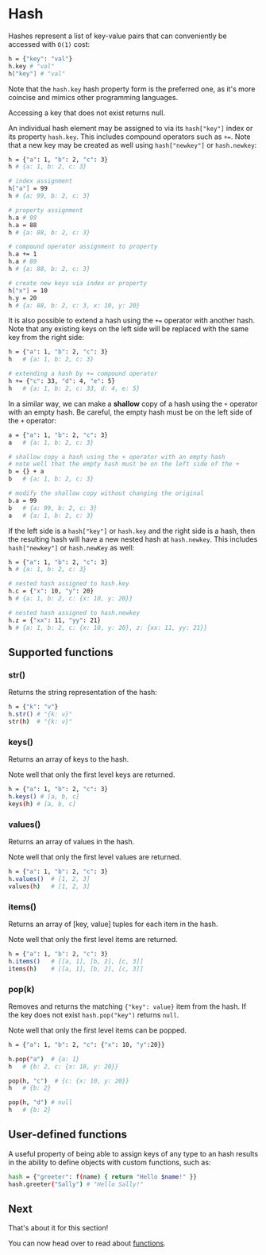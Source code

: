 # Hash

Hashes represent a list of key-value pairs that can conveniently be accessed with `O(1)` cost:

``` bash
h = {"key": "val"}
h.key # "val"
h["key"] # "val"
```

Note that the `hash.key` hash property form is the preferred one, as it's more coincise and mimics other programming languages.

Accessing a key that does not exist returns null.

An individual hash element may be assigned to via its `hash["key"]`
index or its property `hash.key`. This includes compound operators 
such as `+=`. Note that a new key may be created as well using `hash["newkey"]` or `hash.newkey`:

```bash
h = {"a": 1, "b": 2, "c": 3}
h # {a: 1, b: 2, c: 3}

# index assignment
h["a"] = 99
h # {a: 99, b: 2, c: 3}

# property assignment
h.a # 99
h.a = 88
h # {a: 88, b: 2, c: 3}

# compound operator assignment to property
h.a += 1
h.a # 89
h # {a: 88, b: 2, c: 3}

# create new keys via index or property
h["x"] = 10
h.y = 20
h # {a: 88, b: 2, c: 3, x: 10, y: 20}
```

It is also possible to extend a hash using the `+=` operator
with another hash. Note that any existing keys on the left side 
will be replaced with the same key from the right side:

```bash
h = {"a": 1, "b": 2, "c": 3}
h   # {a: 1, b: 2, c: 3}

# extending a hash by += compound operator
h += {"c": 33, "d": 4, "e": 5}
h   # {a: 1, b: 2, c: 33, d: 4, e: 5}
```

In a similar way, we can make a **shallow** copy of a hash using
the `+` operator with an empty hash. Be careful, the empty hash 
must be on the left side of the `+` operator:

```bash
a = {"a": 1, "b": 2, "c": 3}
a   # {a: 1, b: 2, c: 3}

# shallow copy a hash using the + operator with an empty hash
# note well that the empty hash must be on the left side of the +
b = {} + a
b   # {a: 1, b: 2, c: 3}

# modify the shallow copy without changing the original
b.a = 99
b   # {a: 99, b: 2, c: 3}
a   # {a: 1, b: 2, c: 3}
```

If the left side is a `hash["key"]` or `hash.key` and the
right side is a hash, then the resulting hash will have a
new nested hash at `hash.newkey`. This includes `hash["newkey"]`
or `hash.newKey` as well:

```bash
h = {"a": 1, "b": 2, "c": 3}
h # {a: 1, b: 2, c: 3}

# nested hash assigned to hash.key
h.c = {"x": 10, "y": 20}
h # {a: 1, b: 2, c: {x: 10, y: 20}}

# nested hash assigned to hash.newkey
h.z = {"xx": 11, "yy": 21}
h # {a: 1, b: 2, c: {x: 10, y: 20}, z: {xx: 11, yy: 21}}
```

## Supported functions

### str()

Returns the string representation of the hash:

``` bash
h = {"k": "v"}
h.str() # "{k: v}"
str(h)  # "{k: v}"
```

### keys()

Returns an array of keys to the hash. 

Note well that only the first level keys are returned.

``` bash
h = {"a": 1, "b": 2, "c": 3}
h.keys() # [a, b, c]
keys(h) # [a, b, c]
```

### values()

Returns an array of values in the hash. 

Note well that only the first level values are returned.

``` bash
h = {"a": 1, "b": 2, "c": 3}
h.values()  # [1, 2, 3]
values(h)   # [1, 2, 3]
```

### items()

Returns an array of [key, value] tuples for each item in the hash.

Note well that only the first level items are returned.

``` bash
h = {"a": 1, "b": 2, "c": 3}
h.items()   # [[a, 1], [b, 2], [c, 3]]
items(h)    # [[a, 1], [b, 2], [c, 3]]
```

### pop(k)

Removes and returns the matching `{"key": value}` item from the hash. If the key does not exist `hash.pop("key")` returns `null`.

Note well that only the first level items can be popped.

``` bash
h = {"a": 1, "b": 2, "c": {"x": 10, "y":20}}

h.pop("a")  # {a: 1}
h   # {b: 2, c: {x: 10, y: 20}}

pop(h, "c")  # {c: {x: 10, y: 20}}
h   # {b: 2}

pop(h, "d") # null
h   # {b: 2}

```

## User-defined functions

A useful property of being able to assign keys of any type to an hash
results in the ability to define objects with custom functions, such as:

``` bash
hash = {"greeter": f(name) { return "Hello $name!" }}
hash.greeter("Sally") # "Hello Sally!"
```

## Next

That's about it for this section!

You can now head over to read about [functions](/types/function).